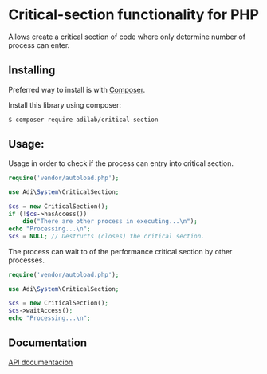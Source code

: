 Critical-section functionality for PHP
========================

Allows create a critical section of code where only determine number of process can enter.

Installing
----------

Preferred way to install is with [Composer](https://getcomposer.org/).

Install this library using composer:

```console
$ composer require adilab/critical-section
```

Usage:
-------------
Usage in order to check if the process can entry into critical section.
```php
require('vendor/autoload.php');

use Adi\System\CriticalSection;

$cs = new CriticalSection();
if (!$cs->hasAccess()) 
	die("There are other process in executing...\n");
echo "Processing...\n";
$cs = NULL; // Destructs (closes) the critical section.
```

The process can wait to of the performance critical section by other processes.
```php
require('vendor/autoload.php');

use Adi\System\CriticalSection;

$cs = new CriticalSection();
$cs->waitAccess();
echo "Processing...\n";
```

Documentation
----------


[API documentacion](http://adilab.net/projects/api/namespace-Adi.System.html)